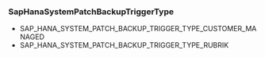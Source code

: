 ### SapHanaSystemPatchBackupTriggerType
- SAP_HANA_SYSTEM_PATCH_BACKUP_TRIGGER_TYPE_CUSTOMER_MANAGED
- SAP_HANA_SYSTEM_PATCH_BACKUP_TRIGGER_TYPE_RUBRIK
